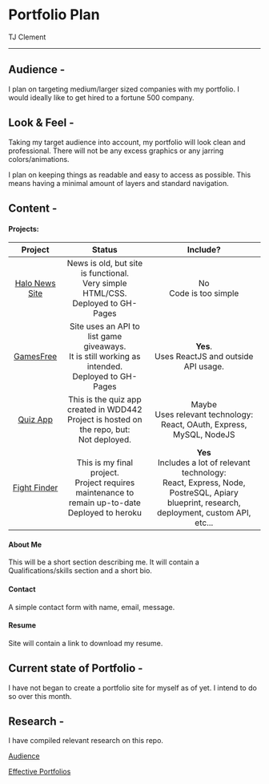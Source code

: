 # Portfolio Plan

TJ Clement

---

## Audience -

I plan on targeting medium/larger sized companies with my portfolio. I would ideally like to get hired to a fortune 500 company.

## Look & Feel -

Taking my target audience into account, my portfolio will look clean and professional. There will not be any excess graphics or any jarring colors/animations.

I plan on keeping things as readable and easy to access as possible. This means having a minimal amount of layers and standard navigation.

## Content -

#### Projects:

|                             **Project**                              |                                                **Status**                                                 |                                                                       Include?                                                                       |
| :------------------------------------------------------------------: | :-------------------------------------------------------------------------------------------------------: | :--------------------------------------------------------------------------------------------------------------------------------------------------: |
|       [Halo News Site](https://github.com/ClementTJ-FS/WDD348)       |        News is old, but site is functional. <br /> Very simple HTML/CSS.<br />Deployed to GH-Pages        |                                                              No<br />Code is too simple                                                              |
|         [GamesFree](https://github.com/ClementTJ-FS/WDD348)          | Site uses an API to list game giveaways.<br /> It is still working as intended.<br />Deployed to GH-Pages |                                                  **Yes**.<br />Uses ReactJS and outside API usage.                                                   |
|          [Quiz App](https://github.com/ClementTJ-FS/WDD442)          |    This is the quiz app created in WDD442<br />Project is hosted on the repo, but:<br />Not deployed.     |                                    Maybe<br />Uses relevant technology:<br />React, OAuth, Express, MySQL, NodeJS                                    |
| [Fight Finder](https://github.com/ePortfolios/wdd-2207-ClementTJ-FS) | This is my final project.<br />Project requires maintenance to remain up-to-date<br />Deployed to heroku  | **Yes**<br />Includes a lot of relevant technology:<br />React, Express, Node, PostreSQL, Apiary blueprint, research, deployment, custom API, etc... |

#### About Me

This will be a short section describing me. It will contain a Qualifications/skills section and a short bio.

#### Contact

A simple contact form with name, email, message.

#### Resume

Site will contain a link to download my resume.

## Current state of Portfolio -

I have not began to create a portfolio site for myself as of yet. I intend to do so over this month.

## Research -

I have compiled relevant research on this repo.

[Audience](/research/audience.md)

[Effective Portfolios](/research/Effective-Portfolios.md)
